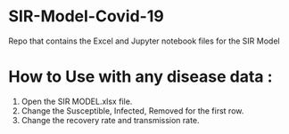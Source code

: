 # SIR-Model-Covid-19
Repo that contains the Excel and Jupyter notebook files for the SIR Model

# How to Use with any disease data : 
1. Open the SIR MODEL.xlsx file.
2. Change the Susceptible, Infected, Removed for the first row.
3. Change the recovery rate and transmission rate.
